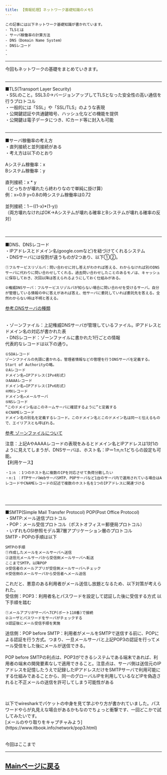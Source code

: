 ```yaml
---
title: 【情報処理】ネットワーク基礎知識のメモ5
---
```

<script async src="https://pagead2.googlesyndication.com/pagead/js/adsbygoogle.js?client=ca-pub-2844921131740253"
     crossorigin="anonymous"></script>
<!-- Global site tag (gtag.js) - Google Analytics -->
<script async src="https://www.googletagmanager.com/gtag/js?id=G-H1234VX5NE"></script>
<script>
  window.dataLayer = window.dataLayer || [];
  function gtag(){dataLayer.push(arguments);}
  gtag('js', new Date());

  gtag('config', 'G-H1234VX5NE');
</script>



```
この記事には以下ネットワーク基礎知識が書かれています。
- TLSとは
- サーバ稼働率の計算方法
- DNS（Domain Name System）
- DNSレコード
- 
- 
```
----
今回もネットワークの基礎をまとめていきます。<br>
<br>

----
■TLS(Transport Layer Security)<br>
・SSLのこと。SSL3.0→バージョンアップしてTLSとなった安全性の高い通信を行うプロトコル<br>
・一般的には「SSL」や「SSL/TLS」のような表現<br>
・公開鍵認証や共通鍵暗号、ハッシュ化などの機能を提供<br>
・公開鍵は電子データにつき、ICカード等に封入も可能<br>
<br>

----

■サーバ稼働率の考え方<br>
・直列接続と並列接続がある<br>
・考え方は以下のとおり<br>
<br>
Aシステム稼働率：x<br>
Bシステム稼働率：y<br>
<br>
直列接続：x * y<br>
（どっちかが壊れたら終わりなので単純に掛け算）<br>
例：x=0.9 y=0.8の時システム稼働率は0.72<br>
<br>
並列接続：1－((1-x)*(1-y))<br>
（両方壊れなければOK→Aシステムが壊れる確率とBシステムが壊れる確率の反対）<br>
<br><br>

----
■DNS、DNSレコード<br>
・IPアドレスとドメイン名(google.comなど)を紐づけてくれるシステム<br>
・DNSサーバには役割が違うものが2つあり、以下①②。<br>
```
①フルサービスリゾルバ：問い合わせに対し答えがわかれば答える、わからなければ別のDNSサーバに代わりに問い合わせしてくれる。過去問い合わせしたことのあるモノは、キャッシュに保存しておき、次回以降は答えられるようにしておく仕組みがある。

②権威DNSサーバ：フルサービスリゾルバが知らない場合に問い合わせを受けるサーバ。自分が管理している情報の中に答えがあれば答え、他サーバに委託していれば委託先を答える。全然わからない時は不明と答える。
```
[参考:DNSサーバの種類](https://wa3.i-3-i.info/word1288.html)<br>
<br>
<br>
・ゾーンファイル：上記権威DNSサーバが管理しているファイル。IPアドレスとドメイン名の対応が書かれた表<br>
・DNSレコード：ゾーンファイルに書かれた1行ごとの情報<br>
代表的なレコードは以下の通り。<br>
```
①SOAレコード
ゾーンファイルの先頭に書かれる。管理者情報などの管理を行うDNSサーバを定義する。Start of Authorityの略。
②Aレコード
ドメイン名⇔IPアドレス(IPv4形式)
③AAAAレコード
ドメイン名⇔IPアドレス(IPv6形式)
④MXレコード
ドメイン名⇔メールサーバ
⑤NSレコード
“このドメイン名はこのネームサーバに確認するように”と定義する
⑥CNAMEレコード
ドメイン名の別名を定義するレコード。このドメイン名とこのドメイン名は同一と伝えるもので、エイリアスとも呼ばれる。
```

[参考 ゾーンファイルについて](https://wa3.i-3-i.info/word12283.html)<br>

注意：上記AやAAAAレコードの表現をみるとドメイン名とIPアドレスは1対1のように見えてしまうが、DNSサーバは、ホスト名：IP＝1:n,n:1どちらの設定も可能。<br>
【利用ケース】<br>
```
・1:n ：1つのホスト名に複数のIPを対応させて負荷分散したい
・n:1 ：FTPサーバWebサーバSMTP、POPサーバなど1台のサーバ内で運用されている場合はAレコードやCNAMEレコードの記述で複数のホスト名を1つのIPアドレスに関連づける
```
<br>
<br>

----
■SMTP(Simple Mail Transfer Protocol) POP(Post Office Protocol)<br>
・SMTP:メール送信プロトコル<br>
・POP：メール受信プロトコル（ポストオフィス＝郵便局プロトコル）<br>
・いずれもOSI参照モデル第7層アプリケーション層のプロトコル<br>
SMTP・POPの手順は以下<br>

```
SMTPの手順
①作成したメールをメールサーバへ送信
②送信元メールサーバから受信側メールサーバへ転送
ここまでSMTP。以降POP
③受信者のメールアプリが受信側メールサーバへチェック
④受信側のメールサーバから受信者へメール送信
```
これだと、悪意のある利用者がメール送信し放題となるため、以下対策が考えられた。<br>
受信側：POP3：利用者名とパスワードを設定して認証した後に受信する方式
以下手順を踏む
```
①メールアプリがサーバへTCP(ポート110番)で接続
②ユーザとパスワードをサーバがチェックする
③認証後にメール受信手順を実施
```

送信側：POP before SMTP：利用者がメールをSMTPで送信する前に、POPによる認証を行う方式。つまり、一旦メールサーバと上記POP3の認証を行ってメール受信をした後にメールが送信できる。<br>
<br>
POP before SMTPの利点は、POP3ができるシステムである端末であれば、利用者の端末の開発要素なしで適用できること。注意点は、サーバ側は送信元のIPアドレスを記憶したうえで記録したIPアドレスだけをSMTPサーバで利用可能にする仕組みであることから、同一のグローバルIPを利用しているなどIPを偽造されると不正メールの送信を許可してしまう可能性がある<br>

<br>
<br>
以下でwiresharkでパケットの中身を見て学ぶやり方が書かれていました。パスワードやらが丸見えな場合があるかもなのでちょっと衝撃です、一回どこかで試してみたいです。<br>
[メールのやり取りをキャプチャみよう](https://www.itbook.info/network/pop3.html)<br>

<!--ひな型
----
■<br>
・<br>
・<br>
・<br>
<br>
<br>
[https://www.infraexpert.com/study/tcpip21.html](https://www.infraexpert.com/study/tcpip21.html)<br>
-->


<br>
<br>
今回はここまで<br>

----


## [Mainページに戻る](https://kissshot-skup.github.io/webpage)

